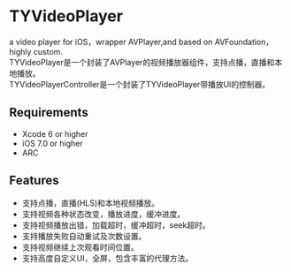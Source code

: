 # TYVideoPlayer
a video player for iOS，wrapper AVPlayer,and based on AVFoundation，highly custom.
<br>TYVideoPlayer是一个封装了AVPlayer的视频播放器组件，支持点播，直播和本地播放。
<br>TYVideoPlayerController是一个封装了TYVideoPlayer带播放UI的控制器。

## Requirements
* Xcode 6 or higher
* iOS 7.0 or higher
* ARC

## Features
* 支持点播，直播(HLS)和本地视频播放。
* 支持视频各种状态改变，播放进度，缓冲进度。
* 支持视频播放出错，加载超时，缓冲超时，seek超时。
* 支持播放失败自动重试及次数设置。
* 支持视频继续上次观看时间位置。
* 支持高度自定义UI，全屏，包含丰富的代理方法。

